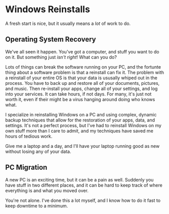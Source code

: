 # Windows Reinstalls
A fresh start is nice, but it usually means a _lot_ of work to do.

## Operating System Recovery
We've all seen it happen. You've got a computer, and stuff you want to do on it. But something just _isn't right_! What can you do?

Lots of things can break the software running on your PC, and the fortunte thing about a software problem is that a reinstall can fix it.
The problem with a reinstall of your entire OS is that your data is ususally whiped out in the process. 
You have to back up and restore all of your documents, pictures, and music. Then re-install your apps, change all of your settings, and log into your services.
It can take hours, if not days. For many, it's just not worth it, even if their might be a virus hanging around doing who knows what.

I specialize in reinstalling Windows on a PC and using complex, dynamic backup techniques that allow for the restoration of your apps, data, and settings.
It's not a perfect process, but I've had to reinstall Windows on my own stuff more than I care to admit, and my techniques have saved me hours of tedious work.

Give me a laptop and a day, and I'll have your laptop running good as new without losing any of your data.

## PC Migration
A new PC is an exciting time, but it can be a pain as well. 
Suddenly you have stuff in two different places, and it can be hard to keep track of where everything is and what you moved over.

You're not alone. I've done this a lot myself, and I know how to do it fast to keep downtime to a minimum.
